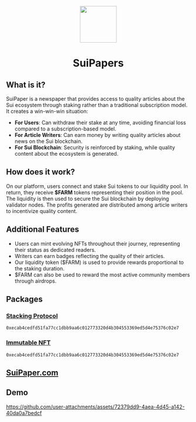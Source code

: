 <div align="center">
<img src="https://suipaper.vercel.app/favicon.ico" width="100"/>
<h1 align="center" style="margin-bottom: 0">SuiPapers </h1>
</div>

## What is it?

SuiPaper is a newspaper that provides access to quality articles about the Sui ecosystem through staking rather than a traditional subscription model. It creates a win-win-win situation:

- **For Users**: Can withdraw their stake at any time, avoiding financial loss compared to a subscription-based model.
- **For Article Writers**: Can earn money by writing quality articles about news on the Sui blockchain.
- **For Sui Blockchain**: Security is reinforced by staking, while quality content about the ecosystem is generated.

## How does it work?

On our platform, users connect and stake Sui tokens to our liquidity pool. In return, they receive **$FARM** tokens representing their position in the pool. The liquidity is then used to secure the Sui blockchain by deploying validator nodes. The profits generated are distributed among article writers to incentivize quality content.

## Additional Features

- Users can mint evolving NFTs throughout their journey, representing their status as dedicated readers.
- Writers can earn badges reflecting the quality of their articles.
- Our liquidity token ($FARM) is used to provide rewards proportional to the staking duration.
- $FARM can also be used to reward the most active community members through airdrops.

## Packages
### [Stacking Protocol](https://suiscan.xyz/testnet/object/0xecab4cedfd51fa77cc1dbb9aa6c012773320d4b304553369ed5d4e75376c02e7/contracts)
```
0xecab4cedfd51fa77cc1dbb9aa6c012773320d4b304553369ed5d4e75376c02e7
```

### [Immutable NFT](https://suiscan.xyz/testnet/object/0x862c64336ab8f532818e4974cc7d5ddaf4bee9cb8cee512b0dd7e54da101468b/contracts)
```
0xecab4cedfd51fa77cc1dbb9aa6c012773320d4b304553369ed5d4e75376c02e7
```

## [SuiPaper.com](https://suipaper.vercel.app/)

## Demo

https://github.com/user-attachments/assets/72379dd9-4aea-4d45-a142-40da0a7bedcf


